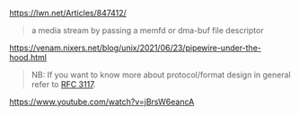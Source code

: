 https://lwn.net/Articles/847412/

> a media stream by passing a memfd or dma-buf file descriptor

https://venam.nixers.net/blog/unix/2021/06/23/pipewire-under-the-hood.html

> NB: If you want to know more about protocol/format design in general refer to [RFC 3117](https://datatracker.ietf.org/doc/html/rfc3117).

https://www.youtube.com/watch?v=jBrsW6eancA
